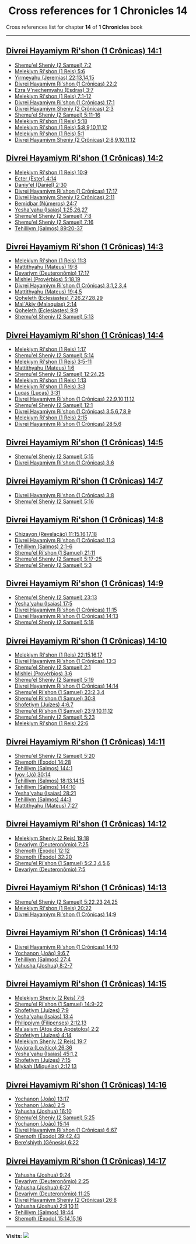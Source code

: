 <div align="center">

# Cross references for **1 Chronicles 14**
</div>

Cross references list for chapter **14** of **1 Chronicles** book

---

<h2 id="1"><a href="https://bible.ozzuu.com/pt_yah/1Ch/14#1" target="_blank">Divrei Hayamiym Ri'shon (1 Crônicas) 14:1</a></h2>

- [Shemu'el Sheniy (2 Samuel) 7:2](https://bible.ozzuu.com/pt_yah/2Sm/7#2)
- [Melekiym Ri'shon (1 Reis) 5:6](https://bible.ozzuu.com/pt_yah/1Ki/5#6)
- [Yirmeyahu (Jeremias) 22:13,14,15](https://bible.ozzuu.com/pt_yah/Jer/22#13)
- [Divrei Hayamiym Ri'shon (1 Crônicas) 22:2](https://bible.ozzuu.com/pt_yah/1Ch/22#2)
- [Ezra V'nechemyahu (Esdras) 3:7](https://bible.ozzuu.com/pt_yah/1Ez/3#7)
- [Melekiym Ri'shon (1 Reis) 7:1-12](https://bible.ozzuu.com/pt_yah/1Ki/7#1)
- [Divrei Hayamiym Ri'shon (1 Crônicas) 17:1](https://bible.ozzuu.com/pt_yah/1Ch/17#1)
- [Divrei Hayamiym Sheniy (2 Crônicas) 2:3](https://bible.ozzuu.com/pt_yah/2Ch/2#3)
- [Shemu'el Sheniy (2 Samuel) 5:11-16](https://bible.ozzuu.com/pt_yah/2Sm/5#11)
- [Melekiym Ri'shon (1 Reis) 5:18](https://bible.ozzuu.com/pt_yah/1Ki/5#18)
- [Melekiym Ri'shon (1 Reis) 5:8,9,10,11,12](https://bible.ozzuu.com/pt_yah/1Ki/5#8)
- [Melekiym Ri'shon (1 Reis) 5:1](https://bible.ozzuu.com/pt_yah/1Ki/5#1)
- [Divrei Hayamiym Sheniy (2 Crônicas) 2:8,9,10,11,12](https://bible.ozzuu.com/pt_yah/2Ch/2#8)
<h2 id="2"><a href="https://bible.ozzuu.com/pt_yah/1Ch/14#2" target="_blank">Divrei Hayamiym Ri'shon (1 Crônicas) 14:2</a></h2>

- [Melekiym Ri'shon (1 Reis) 10:9](https://bible.ozzuu.com/pt_yah/1Ki/10#9)
- [Ecter (Ester) 4:14](https://bible.ozzuu.com/pt_yah/Est/4#14)
- [Daniy'el (Daniel) 2:30](https://bible.ozzuu.com/pt_yah/Dan/2#30)
- [Divrei Hayamiym Ri'shon (1 Crônicas) 17:17](https://bible.ozzuu.com/pt_yah/1Ch/17#17)
- [Divrei Hayamiym Sheniy (2 Crônicas) 2:11](https://bible.ozzuu.com/pt_yah/2Ch/2#11)
- [Bemidbar (Números) 24:7](https://bible.ozzuu.com/pt_yah/Num/24#7)
- [Yesha'yahu (Isaías) 1:25,26,27](https://bible.ozzuu.com/pt_yah/Isa/1#25)
- [Shemu'el Sheniy (2 Samuel) 7:8](https://bible.ozzuu.com/pt_yah/2Sm/7#8)
- [Shemu'el Sheniy (2 Samuel) 7:16](https://bible.ozzuu.com/pt_yah/2Sm/7#16)
- [Tehilliym (Salmos) 89:20-37](https://bible.ozzuu.com/pt_yah/Psa/89#20)
<h2 id="3"><a href="https://bible.ozzuu.com/pt_yah/1Ch/14#3" target="_blank">Divrei Hayamiym Ri'shon (1 Crônicas) 14:3</a></h2>

- [Melekiym Ri'shon (1 Reis) 11:3](https://bible.ozzuu.com/pt_yah/1Ki/11#3)
- [Mattithyahu (Mateus) 19:8](https://bible.ozzuu.com/pt_yah/Mat/19#8)
- [Devariym (Deuteronômio) 17:17](https://bible.ozzuu.com/pt_yah/Deu/17#17)
- [Mishlei (Provérbios) 5:18,19](https://bible.ozzuu.com/pt_yah/Pro/5#18)
- [Divrei Hayamiym Ri'shon (1 Crônicas) 3:1,2,3,4](https://bible.ozzuu.com/pt_yah/1Ch/3#1)
- [Mattithyahu (Mateus) 19:4,5](https://bible.ozzuu.com/pt_yah/Mat/19#4)
- [Qoheleth (Eclesiastes) 7:26,27,28,29](https://bible.ozzuu.com/pt_yah/Ecc/7#26)
- [Mal`Akiy (Malaquias) 2:14](https://bible.ozzuu.com/pt_yah/Mal/2#14)
- [Qoheleth (Eclesiastes) 9:9](https://bible.ozzuu.com/pt_yah/Ecc/9#9)
- [Shemu'el Sheniy (2 Samuel) 5:13](https://bible.ozzuu.com/pt_yah/2Sm/5#13)
<h2 id="4"><a href="https://bible.ozzuu.com/pt_yah/1Ch/14#4" target="_blank">Divrei Hayamiym Ri'shon (1 Crônicas) 14:4</a></h2>

- [Melekiym Ri'shon (1 Reis) 1:17](https://bible.ozzuu.com/pt_yah/1Ki/1#17)
- [Shemu'el Sheniy (2 Samuel) 5:14](https://bible.ozzuu.com/pt_yah/2Sm/5#14)
- [Melekiym Ri'shon (1 Reis) 3:5-11](https://bible.ozzuu.com/pt_yah/1Ki/3#5)
- [Mattithyahu (Mateus) 1:6](https://bible.ozzuu.com/pt_yah/Mat/1#6)
- [Shemu'el Sheniy (2 Samuel) 12:24,25](https://bible.ozzuu.com/pt_yah/2Sm/12#24)
- [Melekiym Ri'shon (1 Reis) 1:13](https://bible.ozzuu.com/pt_yah/1Ki/1#13)
- [Melekiym Ri'shon (1 Reis) 3:3](https://bible.ozzuu.com/pt_yah/1Ki/3#3)
- [Luqas (Lucas) 3:31](https://bible.ozzuu.com/pt_yah/Luk/3#31)
- [Divrei Hayamiym Ri'shon (1 Crônicas) 22:9,10,11,12](https://bible.ozzuu.com/pt_yah/1Ch/22#9)
- [Shemu'el Sheniy (2 Samuel) 12:1](https://bible.ozzuu.com/pt_yah/2Sm/12#1)
- [Divrei Hayamiym Ri'shon (1 Crônicas) 3:5,6,7,8,9](https://bible.ozzuu.com/pt_yah/1Ch/3#5)
- [Melekiym Ri'shon (1 Reis) 2:15](https://bible.ozzuu.com/pt_yah/1Ki/2#15)
- [Divrei Hayamiym Ri'shon (1 Crônicas) 28:5,6](https://bible.ozzuu.com/pt_yah/1Ch/28#5)
<h2 id="5"><a href="https://bible.ozzuu.com/pt_yah/1Ch/14#5" target="_blank">Divrei Hayamiym Ri'shon (1 Crônicas) 14:5</a></h2>

- [Shemu'el Sheniy (2 Samuel) 5:15](https://bible.ozzuu.com/pt_yah/2Sm/5#15)
- [Divrei Hayamiym Ri'shon (1 Crônicas) 3:6](https://bible.ozzuu.com/pt_yah/1Ch/3#6)
<h2 id="7"><a href="https://bible.ozzuu.com/pt_yah/1Ch/14#7" target="_blank">Divrei Hayamiym Ri'shon (1 Crônicas) 14:7</a></h2>

- [Divrei Hayamiym Ri'shon (1 Crônicas) 3:8](https://bible.ozzuu.com/pt_yah/1Ch/3#8)
- [Shemu'el Sheniy (2 Samuel) 5:16](https://bible.ozzuu.com/pt_yah/2Sm/5#16)
<h2 id="8"><a href="https://bible.ozzuu.com/pt_yah/1Ch/14#8" target="_blank">Divrei Hayamiym Ri'shon (1 Crônicas) 14:8</a></h2>

- [Chizayon (Revelação) 11:15,16,17,18](https://bible.ozzuu.com/pt_yah/Rev/11#15)
- [Divrei Hayamiym Ri'shon (1 Crônicas) 11:3](https://bible.ozzuu.com/pt_yah/1Ch/11#3)
- [Tehilliym (Salmos) 2:1-6](https://bible.ozzuu.com/pt_yah/Psa/2#1)
- [Shemu'el Ri'shon (1 Samuel) 21:11](https://bible.ozzuu.com/pt_yah/1Sm/21#11)
- [Shemu'el Sheniy (2 Samuel) 5:17-25](https://bible.ozzuu.com/pt_yah/2Sm/5#17)
- [Shemu'el Sheniy (2 Samuel) 5:3](https://bible.ozzuu.com/pt_yah/2Sm/5#3)
<h2 id="9"><a href="https://bible.ozzuu.com/pt_yah/1Ch/14#9" target="_blank">Divrei Hayamiym Ri'shon (1 Crônicas) 14:9</a></h2>

- [Shemu'el Sheniy (2 Samuel) 23:13](https://bible.ozzuu.com/pt_yah/2Sm/23#13)
- [Yesha'yahu (Isaías) 17:5](https://bible.ozzuu.com/pt_yah/Isa/17#5)
- [Divrei Hayamiym Ri'shon (1 Crônicas) 11:15](https://bible.ozzuu.com/pt_yah/1Ch/11#15)
- [Divrei Hayamiym Ri'shon (1 Crônicas) 14:13](https://bible.ozzuu.com/pt_yah/1Ch/14#13)
- [Shemu'el Sheniy (2 Samuel) 5:18](https://bible.ozzuu.com/pt_yah/2Sm/5#18)
<h2 id="10"><a href="https://bible.ozzuu.com/pt_yah/1Ch/14#10" target="_blank">Divrei Hayamiym Ri'shon (1 Crônicas) 14:10</a></h2>

- [Melekiym Ri'shon (1 Reis) 22:15,16,17](https://bible.ozzuu.com/pt_yah/1Ki/22#15)
- [Divrei Hayamiym Ri'shon (1 Crônicas) 13:3](https://bible.ozzuu.com/pt_yah/1Ch/13#3)
- [Shemu'el Sheniy (2 Samuel) 2:1](https://bible.ozzuu.com/pt_yah/2Sm/2#1)
- [Mishlei (Provérbios) 3:6](https://bible.ozzuu.com/pt_yah/Pro/3#6)
- [Shemu'el Sheniy (2 Samuel) 5:19](https://bible.ozzuu.com/pt_yah/2Sm/5#19)
- [Divrei Hayamiym Ri'shon (1 Crônicas) 14:14](https://bible.ozzuu.com/pt_yah/1Ch/14#14)
- [Shemu'el Ri'shon (1 Samuel) 23:2,3,4](https://bible.ozzuu.com/pt_yah/1Sm/23#2)
- [Shemu'el Ri'shon (1 Samuel) 30:8](https://bible.ozzuu.com/pt_yah/1Sm/30#8)
- [Shofetiym (Juízes) 4:6,7](https://bible.ozzuu.com/pt_yah/Jdg/4#6)
- [Shemu'el Ri'shon (1 Samuel) 23:9,10,11,12](https://bible.ozzuu.com/pt_yah/1Sm/23#9)
- [Shemu'el Sheniy (2 Samuel) 5:23](https://bible.ozzuu.com/pt_yah/2Sm/5#23)
- [Melekiym Ri'shon (1 Reis) 22:6](https://bible.ozzuu.com/pt_yah/1Ki/22#6)
<h2 id="11"><a href="https://bible.ozzuu.com/pt_yah/1Ch/14#11" target="_blank">Divrei Hayamiym Ri'shon (1 Crônicas) 14:11</a></h2>

- [Shemu'el Sheniy (2 Samuel) 5:20](https://bible.ozzuu.com/pt_yah/2Sm/5#20)
- [Shemoth (Êxodo) 14:28](https://bible.ozzuu.com/pt_yah/Exo/14#28)
- [Tehilliym (Salmos) 144:1](https://bible.ozzuu.com/pt_yah/Psa/144#1)
- [Iyov (Jó) 30:14](https://bible.ozzuu.com/pt_yah/Job/30#14)
- [Tehilliym (Salmos) 18:13,14,15](https://bible.ozzuu.com/pt_yah/Psa/18#13)
- [Tehilliym (Salmos) 144:10](https://bible.ozzuu.com/pt_yah/Psa/144#10)
- [Yesha'yahu (Isaías) 28:21](https://bible.ozzuu.com/pt_yah/Isa/28#21)
- [Tehilliym (Salmos) 44:3](https://bible.ozzuu.com/pt_yah/Psa/44#3)
- [Mattithyahu (Mateus) 7:27](https://bible.ozzuu.com/pt_yah/Mat/7#27)
<h2 id="12"><a href="https://bible.ozzuu.com/pt_yah/1Ch/14#12" target="_blank">Divrei Hayamiym Ri'shon (1 Crônicas) 14:12</a></h2>

- [Melekiym Sheniy (2 Reis) 19:18](https://bible.ozzuu.com/pt_yah/2Ki/19#18)
- [Devariym (Deuteronômio) 7:25](https://bible.ozzuu.com/pt_yah/Deu/7#25)
- [Shemoth (Êxodo) 12:12](https://bible.ozzuu.com/pt_yah/Exo/12#12)
- [Shemoth (Êxodo) 32:20](https://bible.ozzuu.com/pt_yah/Exo/32#20)
- [Shemu'el Ri'shon (1 Samuel) 5:2,3,4,5,6](https://bible.ozzuu.com/pt_yah/1Sm/5#2)
- [Devariym (Deuteronômio) 7:5](https://bible.ozzuu.com/pt_yah/Deu/7#5)
<h2 id="13"><a href="https://bible.ozzuu.com/pt_yah/1Ch/14#13" target="_blank">Divrei Hayamiym Ri'shon (1 Crônicas) 14:13</a></h2>

- [Shemu'el Sheniy (2 Samuel) 5:22,23,24,25](https://bible.ozzuu.com/pt_yah/2Sm/5#22)
- [Melekiym Ri'shon (1 Reis) 20:22](https://bible.ozzuu.com/pt_yah/1Ki/20#22)
- [Divrei Hayamiym Ri'shon (1 Crônicas) 14:9](https://bible.ozzuu.com/pt_yah/1Ch/14#9)
<h2 id="14"><a href="https://bible.ozzuu.com/pt_yah/1Ch/14#14" target="_blank">Divrei Hayamiym Ri'shon (1 Crônicas) 14:14</a></h2>

- [Divrei Hayamiym Ri'shon (1 Crônicas) 14:10](https://bible.ozzuu.com/pt_yah/1Ch/14#10)
- [Yochanon (João) 9:6,7](https://bible.ozzuu.com/pt_yah/Joh/9#6)
- [Tehilliym (Salmos) 27:4](https://bible.ozzuu.com/pt_yah/Psa/27#4)
- [Yahusha (Joshua) 8:2-7](https://bible.ozzuu.com/pt_yah/Jos/8#2)
<h2 id="15"><a href="https://bible.ozzuu.com/pt_yah/1Ch/14#15" target="_blank">Divrei Hayamiym Ri'shon (1 Crônicas) 14:15</a></h2>

- [Melekiym Sheniy (2 Reis) 7:6](https://bible.ozzuu.com/pt_yah/2Ki/7#6)
- [Shemu'el Ri'shon (1 Samuel) 14:9-22](https://bible.ozzuu.com/pt_yah/1Sm/14#9)
- [Shofetiym (Juízes) 7:9](https://bible.ozzuu.com/pt_yah/Jdg/7#9)
- [Yesha'yahu (Isaías) 13:4](https://bible.ozzuu.com/pt_yah/Isa/13#4)
- [Philippiym (Filipenses) 2:12,13](https://bible.ozzuu.com/pt_yah/Php/2#12)
- [Ma'asiym (Atos dos Apóstolos) 2:2](https://bible.ozzuu.com/pt_yah/Act/2#2)
- [Shofetiym (Juízes) 4:14](https://bible.ozzuu.com/pt_yah/Jdg/4#14)
- [Melekiym Sheniy (2 Reis) 19:7](https://bible.ozzuu.com/pt_yah/2Ki/19#7)
- [Vayiqra (Levítico) 26:36](https://bible.ozzuu.com/pt_yah/Lev/26#36)
- [Yesha'yahu (Isaías) 45:1,2](https://bible.ozzuu.com/pt_yah/Isa/45#1)
- [Shofetiym (Juízes) 7:15](https://bible.ozzuu.com/pt_yah/Jdg/7#15)
- [Miykah (Miquéias) 2:12,13](https://bible.ozzuu.com/pt_yah/Mic/2#12)
<h2 id="16"><a href="https://bible.ozzuu.com/pt_yah/1Ch/14#16" target="_blank">Divrei Hayamiym Ri'shon (1 Crônicas) 14:16</a></h2>

- [Yochanon (João) 13:17](https://bible.ozzuu.com/pt_yah/Joh/13#17)
- [Yochanon (João) 2:5](https://bible.ozzuu.com/pt_yah/Joh/2#5)
- [Yahusha (Joshua) 16:10](https://bible.ozzuu.com/pt_yah/Jos/16#10)
- [Shemu'el Sheniy (2 Samuel) 5:25](https://bible.ozzuu.com/pt_yah/2Sm/5#25)
- [Yochanon (João) 15:14](https://bible.ozzuu.com/pt_yah/Joh/15#14)
- [Divrei Hayamiym Ri'shon (1 Crônicas) 6:67](https://bible.ozzuu.com/pt_yah/1Ch/6#67)
- [Shemoth (Êxodo) 39:42,43](https://bible.ozzuu.com/pt_yah/Exo/39#42)
- [Bere'shiyth (Gênesis) 6:22](https://bible.ozzuu.com/pt_yah/Gen/6#22)
<h2 id="17"><a href="https://bible.ozzuu.com/pt_yah/1Ch/14#17" target="_blank">Divrei Hayamiym Ri'shon (1 Crônicas) 14:17</a></h2>

- [Yahusha (Joshua) 9:24](https://bible.ozzuu.com/pt_yah/Jos/9#24)
- [Devariym (Deuteronômio) 2:25](https://bible.ozzuu.com/pt_yah/Deu/2#25)
- [Yahusha (Joshua) 6:27](https://bible.ozzuu.com/pt_yah/Jos/6#27)
- [Devariym (Deuteronômio) 11:25](https://bible.ozzuu.com/pt_yah/Deu/11#25)
- [Divrei Hayamiym Sheniy (2 Crônicas) 26:8](https://bible.ozzuu.com/pt_yah/2Ch/26#8)
- [Yahusha (Joshua) 2:9,10,11](https://bible.ozzuu.com/pt_yah/Jos/2#9)
- [Tehilliym (Salmos) 18:44](https://bible.ozzuu.com/pt_yah/Psa/18#44)
- [Shemoth (Êxodo) 15:14,15,16](https://bible.ozzuu.com/pt_yah/Exo/15#14)


---

**Visits:**
![](https://profile-counter.glitch.me/visitCounter_crossrefs46/count.svg)
